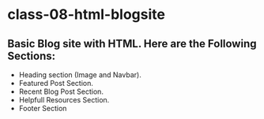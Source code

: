 # class-08-html-blogsite
## Basic Blog site with HTML. Here are the Following Sections:
- Heading section (Image and Navbar).
- Featured Post Section.
- Recent Blog Post Section.
- Helpfull Resources Section.
- Footer Section

